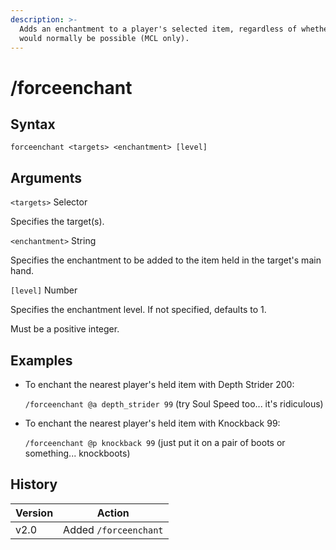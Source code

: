 ```yaml
---
description: >-
  Adds an enchantment to a player's selected item, regardless of whether it
  would normally be possible (MCL only).
---
```


# /forceenchant

## Syntax

`forceenchant <targets> <enchantment> [level]`

## Arguments

`<targets>` Selector

Specifies the target(s).

`<enchantment>` String

Specifies the enchantment to be added to the item held in the target's main hand.

`[level]` Number

Specifies the enchantment level. If not specified, defaults to 1.

Must be a positive integer.

## Examples

*   To enchant the nearest player's held item with Depth Strider 200:

    `/forceenchant @a depth_strider 99` (try Soul Speed too... it's ridiculous)
*   To enchant the nearest player's held item with Knockback 99:

    `/forceenchant @p knockback 99` (just put it on a pair of boots or something... knockboots)

## History

| Version | Action                |
| ------- | --------------------- |
| v2.0    | Added `/forceenchant` |
